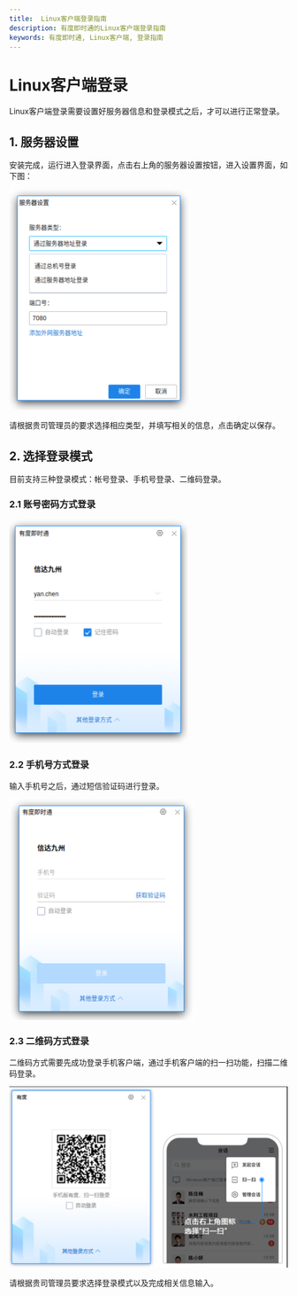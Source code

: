 ```yaml
---
title:  Linux客户端登录指南
description: 有度即时通的Linux客户端登录指南
keywords: 有度即时通, Linux客户端, 登录指南
---
```


# Linux客户端登录

Linux客户端登录需要设置好服务器信息和登录模式之后，才可以进行正常登录。

## 1. 服务器设置

安装完成，运行进入登录界面，点击右上角的服务器设置按钮，进入设置界面，如下图：

![00003_001](./res/a01_00003/00003_001.png)

请根据贵司管理员的要求选择相应类型，并填写相关的信息，点击确定以保存。

## 2. 选择登录模式

目前支持三种登录模式：帐号登录、手机号登录、二维码登录。

### 2.1 账号密码方式登录

![00003_002](./res/a01_00003/00003_002.png)

### 2.2 手机号方式登录

输入手机号之后，通过短信验证码进行登录。

![00003_003](./res/a01_00003/00003_003.png)

### 2.3 二维码方式登录

二维码方式需要先成功登录手机客户端，通过手机客户端的扫一扫功能，扫描二维码登录。

![00003_004](./res/a01_00003/00003_004.png)

请根据贵司管理员要求选择登录模式以及完成相关信息输入。